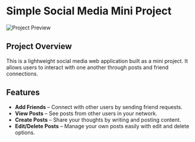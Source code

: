 # Simple Social Media Mini Project

![Project Preview](https://github.com/user-attachments/assets/8e8fea93-b260-46cc-bfa6-7a11a30a2376)

## Project Overview

This is a lightweight social media web application built as a mini project. It allows users to interact with one another through posts and friend connections.

## Features

- **Add Friends** – Connect with other users by sending friend requests.  
- **View Posts** – See posts from other users in your network.  
- **Create Posts** – Share your thoughts by writing and posting content.  
- **Edit/Delete Posts** – Manage your own posts easily with edit and delete options.  

